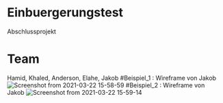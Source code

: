 # Einbuergerungstest
Abschlussprojekt

# Team

Hamid, Khaled, Anderson, Elahe, Jakob
#Beispiel_1 : Wireframe von Jakob
![Screenshot from 2021-03-22 15-58-59](https://user-images.githubusercontent.com/65950252/112237215-801c4a80-8c42-11eb-884d-9213578229ba.png)
#Beispiel_2 : Wireframe von Jakob
![Screenshot from 2021-03-22 15-59-14](https://user-images.githubusercontent.com/65950252/112237601-4ac42c80-8c43-11eb-865e-552c4e5db9a5.png)
